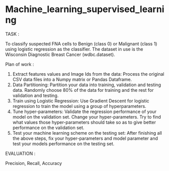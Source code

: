 # Machine_learning_supervised_learning

TASK : 

To classify suspected FNA cells to Benign (class 0) or Malignant (class 1) using logistic regression as the classifier. The dataset in use is the Wisconsin Diagnostic Breast Cancer (wdbc.dataset).

Plan of work :

1. Extract features values and Image Ids from the data: Process the original CSV data files
into a Numpy matrix or Pandas Dataframe.
2. Data Partitioning: Partition your data into training, validation and testing data. Randomly
choose 80% of the data for training and the rest for validation and testing.
3. Train using Logistic Regression: Use Gradient Descent for logistic regression to train the
model using a group of hyperparameters.
4. Tune hyper-parameters: Validate the regression performance of your model on the validation
set. Change your hyper-parameters. Try to find what values those hyper-parameters should take
so as to give better performance on the validation set.
5. Test your machine learning scheme on the testing set: After finishing all the above
steps, fix your hyper-parameters and model parameter and test your models performance on the
testing set.

EVALUATION :

Precision, Recall, Accuracy
